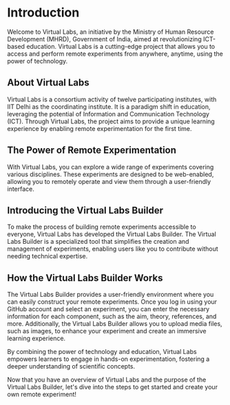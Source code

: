 # Introduction

Welcome to Virtual Labs, an initiative by the Ministry of Human Resource Development (MHRD), Government of India, aimed at revolutionizing ICT-based education. Virtual Labs is a cutting-edge project that allows you to access and perform remote experiments from anywhere, anytime, using the power of technology.

## About Virtual Labs

Virtual Labs is a consortium activity of twelve participating institutes, with IIT Delhi as the coordinating institute. It is a paradigm shift in education, leveraging the potential of Information and Communication Technology (ICT). Through Virtual Labs, the project aims to provide a unique learning experience by enabling remote experimentation for the first time.

## The Power of Remote Experimentation

With Virtual Labs, you can explore a wide range of experiments covering various disciplines. These experiments are designed to be web-enabled, allowing you to remotely operate and view them through a user-friendly interface.

## Introducing the Virtual Labs Builder

To make the process of building remote experiments accessible to everyone, Virtual Labs has developed the Virtual Labs Builder. The Virtual Labs Builder is a specialized tool that simplifies the creation and management of experiments, enabling users like you to contribute without needing technical expertise.

## How the Virtual Labs Builder Works

The Virtual Labs Builder provides a user-friendly environment where you can easily construct your remote experiments. Once you log in using your GitHub account and select an experiment, you can enter the necessary information for each component, such as the aim, theory, references, and more. Additionally, the Virtual Labs Builder allows you to upload media files, such as images, to enhance your experiment and create an immersive learning experience.

By combining the power of technology and education, Virtual Labs empowers learners to engage in hands-on experimentation, fostering a deeper understanding of scientific concepts.

Now that you have an overview of Virtual Labs and the purpose of the Virtual Labs Builder, let's dive into the steps to get started and create your own remote experiment!
